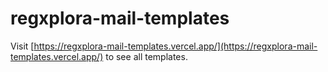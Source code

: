 # regxplora-mail-templates

Visit [https://regxplora-mail-templates.vercel.app/](https://regxplora-mail-templates.vercel.app/) to see all templates.
